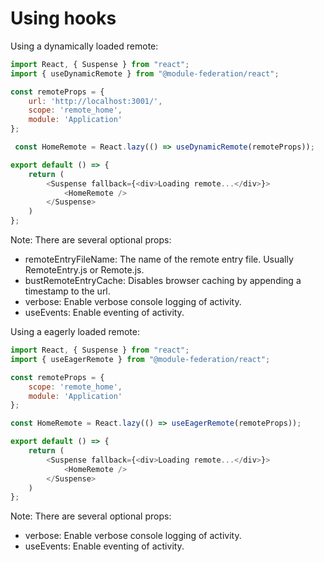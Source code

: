 # Using hooks

Using a dynamically loaded remote:

```javascript
import React, { Suspense } from "react";
import { useDynamicRemote } from "@module-federation/react";

const remoteProps = {
    url: 'http://localhost:3001/',
    scope: 'remote_home',
    module: 'Application'
};

 const HomeRemote = React.lazy(() => useDynamicRemote(remoteProps));

export default () => {
    return (
        <Suspense fallback={<div>Loading remote...</div>}>
            <HomeRemote />
        </Suspense>
    )
};
```

Note: There are several optional props:
- remoteEntryFileName: The name of the remote entry file. Usually RemoteEntry.js or Remote.js.
- bustRemoteEntryCache: Disables browser caching by appending a timestamp to the url.
- verbose: Enable verbose console logging of activity.
- useEvents: Enable eventing of activity.

Using a eagerly loaded remote:

```javascript
import React, { Suspense } from "react";
import { useEagerRemote } from "@module-federation/react";

const remoteProps = {
    scope: 'remote_home',
    module: 'Application'
};

const HomeRemote = React.lazy(() => useEagerRemote(remoteProps));

export default () => {
    return (
        <Suspense fallback={<div>Loading remote...</div>}>
            <HomeRemote />
        </Suspense>
    )
};
```

Note: There are several optional props:
- verbose: Enable verbose console logging of activity.
- useEvents: Enable eventing of activity.